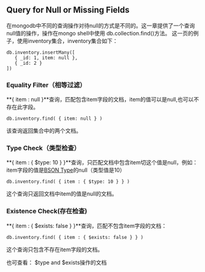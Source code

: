 ## Query for Null or Missing Fields
在mongodb中不同的查询操作对待null的方式是不同的。这一章提供了一个查询null值的操作，操作在mongo shell中使用 db.collection.find()方法。
这一页的例子，使用inventory集合，inventory集合如下：
```
db.inventory.insertMany([
   { _id: 1, item: null },
   { _id: 2 }
])
```
### Equality Filter（相等过滤）
**{ item : null }**查询，匹配包含item字段的文档，item的值可以是null,也可以不存在此字段。
```
db.inventory.find( { item: null } )
```
该查询返回集合中的两个文档。
### Type Check（类型检查）
**{ item : { $type: 10 } }**查询，只匹配文档中包含item切这个值是null，例如：item字段的值是[BSON Type](https://docs.mongodb.com/manual/reference/bson-types/)的null（类型值是10）
```
db.inventory.find( { item : { $type: 10 } } )
```
这个查询只返回文档中item的值是null的文档。
### Existence Check(存在检查)
**{ item : { $exists: false } }**查询，匹配不包含item字段的文档：
```
db.inventory.find( { item : { $exists: false } } )
```
这个查询只包含不存在item字段的文档。

也可查看：
$type and $exists操作的文档
